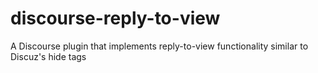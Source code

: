 # discourse-reply-to-view
A Discourse plugin that implements reply-to-view functionality similar to Discuz's hide tags
